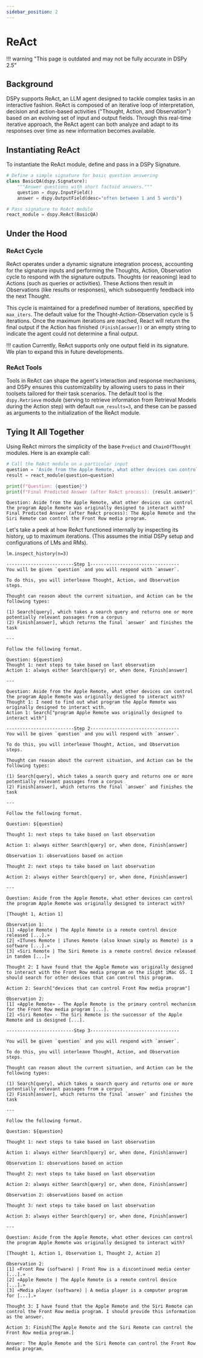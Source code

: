 ```yaml
---
sidebar_position: 2
---
```


# ReAct

!!! warning "This page is outdated and may not be fully accurate in DSPy 2.5"


## Background

DSPy supports ReAct, an LLM agent designed to tackle complex tasks in an interactive fashion. ReAct is composed of an iterative loop of interpretation, decision and action-based activities ("Thought, Action, and Observation") based on an evolving set of input and output fields. Through this real-time iterative approach, the ReAct agent can both analyze and adapt to its responses over time as new information becomes available.

## Instantiating ReAct

To instantiate the ReAct module, define and pass in a DSPy Signature.

```python
# Define a simple signature for basic question answering
class BasicQA(dspy.Signature):
    """Answer questions with short factoid answers."""
    question = dspy.InputField()
    answer = dspy.OutputField(desc="often between 1 and 5 words")

# Pass signature to ReAct module
react_module = dspy.ReAct(BasicQA)
```

## Under the Hood

### ReAct Cycle

ReAct operates under a dynamic signature integration process, accounting for the signature inputs and performing the Thoughts, Action, Observation cycle to respond with the signature outputs. Thoughts (or reasoning) lead to Actions (such as queries or activities). These Actions then result in Observations (like results or responses), which subsequently feedback into the next Thought.

This cycle is maintained for a predefined number of iterations, specified by `max_iters`. The default value for the Thought-Action-Observation cycle is 5 iterations. Once the maximum iterations are reached, React will return the final output if the Action has finished `(Finish[answer])` or an empty string to indicate the agent could not determine a final output.

!!! caution
    Currently, ReAct supports only one output field in its signature. We plan to expand this in future developments.

### ReAct Tools

Tools in ReAct can shape the agent's interaction and response mechanisms, and DSPy ensures this customizability by allowing users to pass in their toolsets tailored for their task scenarios. The default tool is the `dspy.Retrieve`
module (serving to retrieve information from Retrieval Models during the Action step) with default `num_results=3`, and these can be passed as arguments to the initialization of the ReAct module.



## Tying It All Together
Using ReAct mirrors the simplicity of the base `Predict` and `ChainOfThought` modules. Here is an example call:

```python
# Call the ReAct module on a particular input
question = 'Aside from the Apple Remote, what other devices can control the program Apple Remote was originally designed to interact with?'
result = react_module(question=question)

print(f"Question: {question}")
print(f"Final Predicted Answer (after ReAct process): {result.answer}")
```
```
Question: Aside from the Apple Remote, what other devices can control the program Apple Remote was originally designed to interact with?
Final Predicted Answer (after ReAct process): The Apple Remote and the Siri Remote can control the Front Row media program.
```

Let's take a peek at how ReAct functioned internally by inspecting its history, up to maximum iterations. (This assumes the initial DSPy setup and configurations of LMs and RMs).

`lm.inspect_history(n=3)`

```
-------------------------Step 1---------------------------------
You will be given `question` and you will respond with `answer`.

To do this, you will interleave Thought, Action, and Observation steps.

Thought can reason about the current situation, and Action can be the following types:

(1) Search[query], which takes a search query and returns one or more potentially relevant passages from a corpus
(2) Finish[answer], which returns the final `answer` and finishes the task

---

Follow the following format.

Question: ${question}
Thought 1: next steps to take based on last observation
Action 1: always either Search[query] or, when done, Finish[answer]

---

Question: Aside from the Apple Remote, what other devices can control the program Apple Remote was originally designed to interact with?
Thought 1: I need to find out what program the Apple Remote was originally designed to interact with.
Action 1: Search["program Apple Remote was originally designed to interact with"]

-------------------------Step 2---------------------------------
You will be given `question` and you will respond with `answer`.

To do this, you will interleave Thought, Action, and Observation steps.

Thought can reason about the current situation, and Action can be the following types:

(1) Search[query], which takes a search query and returns one or more potentially relevant passages from a corpus
(2) Finish[answer], which returns the final `answer` and finishes the task

---

Follow the following format.

Question: ${question}

Thought 1: next steps to take based on last observation

Action 1: always either Search[query] or, when done, Finish[answer]

Observation 1: observations based on action

Thought 2: next steps to take based on last observation

Action 2: always either Search[query] or, when done, Finish[answer]

---

Question: Aside from the Apple Remote, what other devices can control the program Apple Remote was originally designed to interact with?

[Thought 1, Action 1]

Observation 1:
[1] «Apple Remote | The Apple Remote is a remote control device released [...].»
[2] «ITunes Remote | iTunes Remote (also known simply as Remote) is a software [...].»
[3] «Siri Remote | The Siri Remote is a remote control device released in tandem [...]»

Thought 2: I have found that the Apple Remote was originally designed to interact with the Front Row media program on the iSight iMac G5. I should search for other devices that can control this program.

Action 2: Search["devices that can control Front Row media program"]

Observation 2:
[1] «Apple Remote» - The Apple Remote is the primary control mechanism for the Front Row media program [...].
[2] «Siri Remote» - The Siri Remote is the successor of the Apple Remote and is designed [...].

-------------------------Step 3---------------------------------

You will be given `question` and you will respond with `answer`.

To do this, you will interleave Thought, Action, and Observation steps.

Thought can reason about the current situation, and Action can be the following types:

(1) Search[query], which takes a search query and returns one or more potentially relevant passages from a corpus
(2) Finish[answer], which returns the final `answer` and finishes the task

---

Follow the following format.

Question: ${question}

Thought 1: next steps to take based on last observation

Action 1: always either Search[query] or, when done, Finish[answer]

Observation 1: observations based on action

Thought 2: next steps to take based on last observation

Action 2: always either Search[query] or, when done, Finish[answer]

Observation 2: observations based on action

Thought 3: next steps to take based on last observation

Action 3: always either Search[query] or, when done, Finish[answer]

---

Question: Aside from the Apple Remote, what other devices can control the program Apple Remote was originally designed to interact with?

[Thought 1, Action 1, Observation 1, Thought 2, Action 2]

Observation 2:
[1] «Front Row (software) | Front Row is a discontinued media center [...].»
[2] «Apple Remote | The Apple Remote is a remote control device [...].»
[3] «Media player (software) | A media player is a computer program for [...].»

Thought 3: I have found that the Apple Remote and the Siri Remote can control the Front Row media program. I should provide this information as the answer.

Action 3: Finish[The Apple Remote and the Siri Remote can control the Front Row media program.]

Answer: The Apple Remote and the Siri Remote can control the Front Row media program.
```
